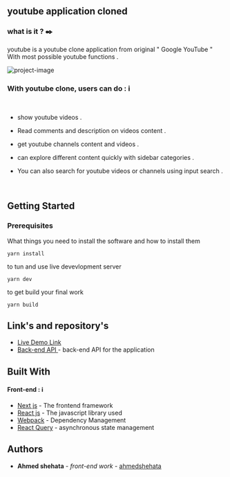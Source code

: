 ## youtube application cloned

### what is it ? :black_nib:

youtube is a youtube clone application from original " Google YouTube " With most possible youtube functions .

![project-image](https://i.ibb.co/dfYWghR/Screenshot-2023-01-30-165714.png)

### With youtube clone, users can do : :information_source:

<br>

- show youtube videos .

- Read comments and description on videos content .

- get youtube channels content and videos .

- can explore different content quickly with sidebar categories .

- You can also search for youtube videos or channels using input search .

<br>

## Getting Started

### Prerequisites

What things you need to install the software and how to install them

```
yarn install
```

to tun and use live devevlopment server

```
yarn dev
```

to get build your final work

```
yarn build
```

## Link's and repository's

- [ Live Demo Link](https://cloned-youtube-next.vercel.app/)
- [ Back-end API ](https://rapidapi.com/ytdlfree/api/youtube-v31) - back-end API for the application

## Built With

#### Front-end : :information_source:

- [Next js](https://nextjs.org/docs/) - The frontend framework
- [React js](https://reactjs.org/) - The javascript library used
- [Webpack](https://webpack.js.org/) - Dependency Management
- [React Query](https://tanstack.com/query) - asynchronous state management

## Authors

- **Ahmed shehata** - _front-end work_ - [ahmedshehata](https://github.com/ahmedshehata98)
